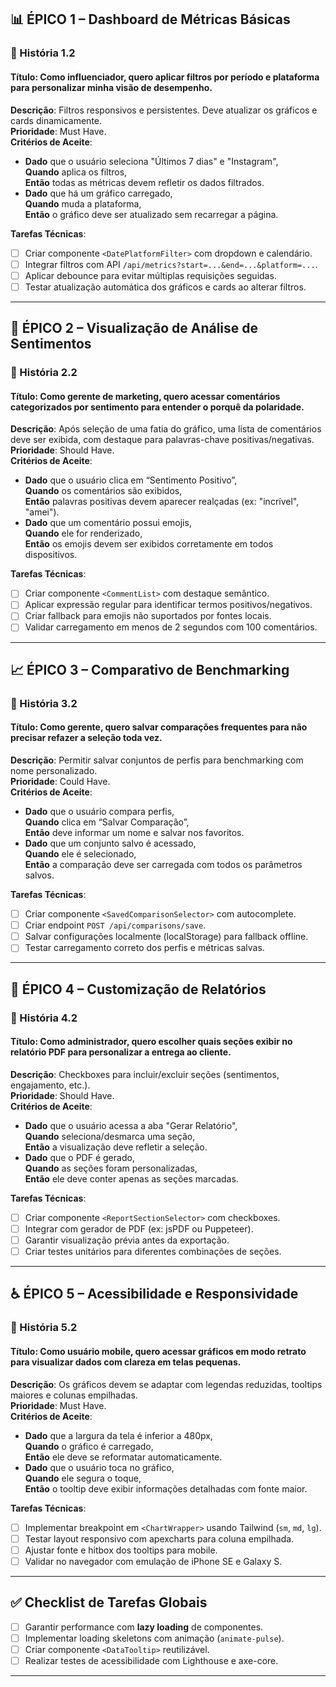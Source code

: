 ## 📊 ÉPICO 1 – Dashboard de Métricas Básicas

### 🧩 História 1.2  
#### **Título**: Como **influenciador**, quero **aplicar filtros por período e plataforma** para **personalizar minha visão de desempenho**.  
**Descrição**: Filtros responsivos e persistentes. Deve atualizar os gráficos e cards dinamicamente.  
**Prioridade**: Must Have.  
**Critérios de Aceite**:  
- **Dado** que o usuário seleciona "Últimos 7 dias" e "Instagram",  
  **Quando** aplica os filtros,  
  **Então** todas as métricas devem refletir os dados filtrados.  
- **Dado** que há um gráfico carregado,  
  **Quando** muda a plataforma,  
  **Então** o gráfico deve ser atualizado sem recarregar a página.

**Tarefas Técnicas**:  
- [ ] Criar componente `<DatePlatformFilter>` com dropdown e calendário.  
- [ ] Integrar filtros com API `/api/metrics?start=...&end=...&platform=...`.  
- [ ] Aplicar debounce para evitar múltiplas requisições seguidas.  
- [ ] Testar atualização automática dos gráficos e cards ao alterar filtros.

---

## 💬 ÉPICO 2 – Visualização de Análise de Sentimentos

### 🧩 História 2.2  
#### **Título**: Como **gerente de marketing**, quero **acessar comentários categorizados por sentimento** para **entender o porquê da polaridade**.  
**Descrição**: Após seleção de uma fatia do gráfico, uma lista de comentários deve ser exibida, com destaque para palavras-chave positivas/negativas.  
**Prioridade**: Should Have.  
**Critérios de Aceite**:  
- **Dado** que o usuário clica em “Sentimento Positivo”,  
  **Quando** os comentários são exibidos,  
  **Então** palavras positivas devem aparecer realçadas (ex: "incrível", "amei").  
- **Dado** que um comentário possui emojis,  
  **Quando** ele for renderizado,  
  **Então** os emojis devem ser exibidos corretamente em todos dispositivos.

**Tarefas Técnicas**:  
- [ ] Criar componente `<CommentList>` com destaque semântico.  
- [ ] Aplicar expressão regular para identificar termos positivos/negativos.  
- [ ] Criar fallback para emojis não suportados por fontes locais.  
- [ ] Validar carregamento em menos de 2 segundos com 100 comentários.

---

## 📈 ÉPICO 3 – Comparativo de Benchmarking

### 🧩 História 3.2  
#### **Título**: Como **gerente**, quero **salvar comparações frequentes** para **não precisar refazer a seleção toda vez**.  
**Descrição**: Permitir salvar conjuntos de perfis para benchmarking com nome personalizado.  
**Prioridade**: Could Have.  
**Critérios de Aceite**:  
- **Dado** que o usuário compara perfis,  
  **Quando** clica em “Salvar Comparação”,  
  **Então** deve informar um nome e salvar nos favoritos.  
- **Dado** que um conjunto salvo é acessado,  
  **Quando** ele é selecionado,  
  **Então** a comparação deve ser carregada com todos os parâmetros salvos.

**Tarefas Técnicas**:  
- [ ] Criar componente `<SavedComparisonSelector>` com autocomplete.  
- [ ] Criar endpoint `POST /api/comparisons/save`.  
- [ ] Salvar configurações localmente (localStorage) para fallback offline.  
- [ ] Testar carregamento correto dos perfis e métricas salvas.

---

## 📄 ÉPICO 4 – Customização de Relatórios

### 🧩 História 4.2  
#### **Título**: Como **administrador**, quero **escolher quais seções exibir no relatório PDF** para **personalizar a entrega ao cliente**.  
**Descrição**: Checkboxes para incluir/excluir seções (sentimentos, engajamento, etc.).  
**Prioridade**: Should Have.  
**Critérios de Aceite**:  
- **Dado** que o usuário acessa a aba "Gerar Relatório",  
  **Quando** seleciona/desmarca uma seção,  
  **Então** a visualização deve refletir a seleção.  
- **Dado** que o PDF é gerado,  
  **Quando** as seções foram personalizadas,  
  **Então** ele deve conter apenas as seções marcadas.

**Tarefas Técnicas**:  
- [ ] Criar componente `<ReportSectionSelector>` com checkboxes.  
- [ ] Integrar com gerador de PDF (ex: jsPDF ou Puppeteer).  
- [ ] Garantir visualização prévia antes da exportação.  
- [ ] Criar testes unitários para diferentes combinações de seções.

---

## ♿ ÉPICO 5 – Acessibilidade e Responsividade

### 🧩 História 5.2  
#### **Título**: Como **usuário mobile**, quero **acessar gráficos em modo retrato** para **visualizar dados com clareza em telas pequenas**.  
**Descrição**: Os gráficos devem se adaptar com legendas reduzidas, tooltips maiores e colunas empilhadas.  
**Prioridade**: Must Have.  
**Critérios de Aceite**:  
- **Dado** que a largura da tela é inferior a 480px,  
  **Quando** o gráfico é carregado,  
  **Então** ele deve se reformatar automaticamente.  
- **Dado** que o usuário toca no gráfico,  
  **Quando** ele segura o toque,  
  **Então** o tooltip deve exibir informações detalhadas com fonte maior.

**Tarefas Técnicas**:  
- [ ] Implementar breakpoint em `<ChartWrapper>` usando Tailwind (`sm`, `md`, `lg`).  
- [ ] Testar layout responsivo com apexcharts para coluna empilhada.  
- [ ] Ajustar fonte e hitbox dos tooltips para mobile.  
- [ ] Validar no navegador com emulação de iPhone SE e Galaxy S.

---

## ✅ Checklist de Tarefas Globais

- [ ] Garantir performance com **lazy loading** de componentes.  
- [ ] Implementar loading skeletons com animação (`animate-pulse`).  
- [ ] Criar componente `<DataTooltip>` reutilizável.  
- [ ] Realizar testes de acessibilidade com Lighthouse e axe-core.  

---
